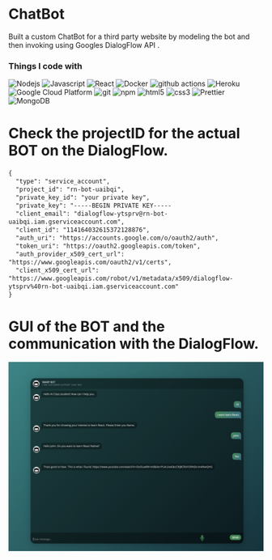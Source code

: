 # ChatBot
<p> Built a custom ChatBot for a third party website by modeling the bot and then invoking using Googles DialogFlow API .</p>
<!--
**shantanu609/shantanu609** is a ✨ _special_ ✨ repository because its `README.md` (this file) appears on your GitHub profile.
--!>

<h3>Things I code with</h3>
<p>
  <img alt="Nodejs" src="https://img.shields.io/badge/-Nodejs-43853d?style=flat-square&logo=Node.js&logoColor=white" />
  <img alt = "Javascript" src = "https://img.shields.io/badge/Javascript-ES6-yellow"/>
  <img alt="React" src="https://img.shields.io/badge/-React-45b8d8?style=flat-square&logo=react&logoColor=white" />
  <img alt="Docker" src="https://img.shields.io/badge/-Docker-46a2f1?style=flat-square&logo=docker&logoColor=white" />
  <img alt="github actions" src="https://img.shields.io/badge/-Github_Actions-2088FF?style=flat-square&logo=github-actions&logoColor=white" />
  <img alt="Heroku" src="https://img.shields.io/badge/-Heroku-430098?style=flat-square&logo=heroku&logoColor=white" />
  <img alt="Google Cloud Platform" src="https://img.shields.io/badge/-Google_Cloud_Platform-1a73e8?style=flat-square&logo=google-cloud&logoColor=white" />
  <img alt="git" src="https://img.shields.io/badge/-Git-F05032?style=flat-square&logo=git&logoColor=white" />
  <img alt="npm" src="https://img.shields.io/badge/-NPM-CB3837?style=flat-square&logo=npm&logoColor=white" />
  <img alt="html5" src="https://img.shields.io/badge/-HTML5-E34F26?style=flat-square&logo=html5&logoColor=white" />
  <img alt= "css3" src = "https://img.shields.io/badge/-CSS3-0779e4?style=flat-square&logo=css3&logoColor=white"/>
  <img alt="Prettier" src="https://img.shields.io/badge/-Prettier-F7B93E?style=flat-square&logo=prettier&logoColor=white" />
  <img alt="MongoDB" src="https://img.shields.io/badge/-MongoDB-13aa52?style=flat-square&logo=mongodb&logoColor=white" />
</p>

# Check the projectID for the actual BOT on the DialogFlow.
```
{
  "type": "service_account",
  "project_id": "rn-bot-uaibqi",
  "private_key_id": "your private key",
  "private_key": "-----BEGIN PRIVATE KEY-----
  "client_email": "dialogflow-ytsprv@rn-bot-uaibqi.iam.gserviceaccount.com",
  "client_id": "114164032615372128876",
  "auth_uri": "https://accounts.google.com/o/oauth2/auth",
  "token_uri": "https://oauth2.googleapis.com/token",
  "auth_provider_x509_cert_url": "https://www.googleapis.com/oauth2/v1/certs",
  "client_x509_cert_url": "https://www.googleapis.com/robot/v1/metadata/x509/dialogflow-ytsprv%40rn-bot-uaibqi.iam.gserviceaccount.com"
}
```

# GUI of the BOT and the communication with the DialogFlow.

![ScreenShot](https://github.com/shantanu609/ChatBot/blob/master/Screen%20Shot%202020-04-22%20at%204.41.21%20PM.png)
